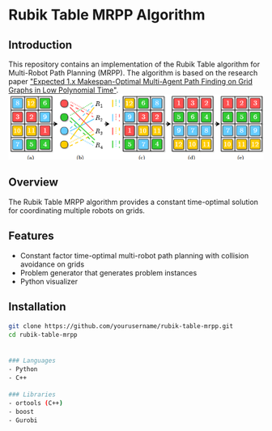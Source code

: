 # Rubik Table MRPP Algorithm

## Introduction
This repository contains an implementation of the Rubik Table algorithm for Multi-Robot Path Planning (MRPP). The algorithm is based on the research paper ["Expected 1.x Makespan-Optimal Multi-Agent Path Finding on
Grid Graphs in Low Polynomial Time"](https://arxiv.org/pdf/2408.05385).
![](./rubik.png)
## Overview
The Rubik Table MRPP algorithm provides a constant time-optimal solution for coordinating multiple robots on grids.

## Features
- Constant factor time-optimal multi-robot path planning with collision avoidance on grids
- Problem generator that generates problem instances
- Python visualizer 


## Installation
```bash
git clone https://github.com/yourusername/rubik-table-mrpp.git
cd rubik-table-mrpp


### Languages
- Python
- C++

### Libraries
- ortools (C++)
- boost
- Gurobi
